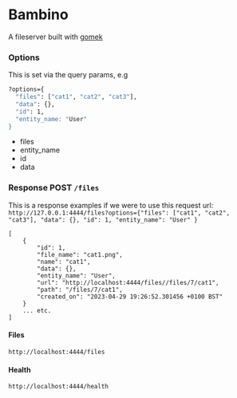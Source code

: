 # Bambino
A fileserver built with [gomek](https://github.com/joegasewicz/gomek)


### Options
This is set via the query params, e.g
```bash
?options={
  "files": ["cat1", "cat2", "cat3"],
  "data": {}, 
  "id": 1, 
  "entity_name: "User"
}
```
- files
- entity_name
- id
- data

### Response POST `/files`
This is a response examples if we were to use this request url:
`http://127.0.0.1:4444/files?options={"files": ["cat1", "cat2", "cat3"], "data": {}, "id": 1, "entity_name": "User" }`
```
[
    {
        "id": 1,
        "file_name": "cat1.png",
        "name": "cat1",
        "data": {},
        "entity_name": "User",
        "url": "http://localhost:4444/files//files/7/cat1",
        "path": "/files/7/cat1",
        "created_on": "2023-04-29 19:26:52.301456 +0100 BST"
    }
    ... etc.
]
```

#### Files
`http://localhost:4444/files`

#### Health
`http://localhost:4444/health`